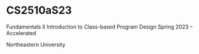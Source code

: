 # CS2510aS23

Fundamentals II
Introduction to Class-based Program Design
Spring 2023 – Accelerated

Northeastern University
